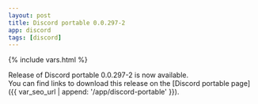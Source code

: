 ```yaml
---
layout: post
title: Discord portable 0.0.297-2
app: discord
tags: [discord]
---
```

{% include vars.html %}

Release of Discord portable 0.0.297-2 is now available.<br />
You can find links to download this release on the [Discord portable page]({{ var_seo_url | append: '/app/discord-portable' }}).